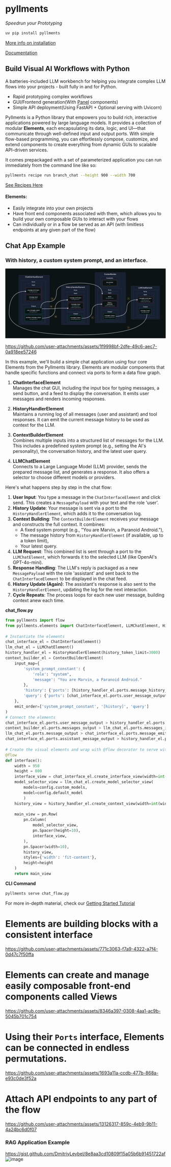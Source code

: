# pyllments

*Speedrun your Prototyping*

```bash
uv pip install pyllments
```
[More info on installation](https://docs.pyllments.com/installation.html)

[Documentation](https://docs.pyllments.com/)

## Build Visual AI Workflows with Python
A batteries-included LLM workbench for helping you integrate complex LLM flows into your projects - built fully in and for Python.
* Rapid prototyping complex workflows
* GUI/Frontend generation(With [Panel](https://github.com/holoviz/panel) components)
* Simple API deployment(Using FastAPI + Optional serving with Uvicorn)


Pyllments is a Python library that empowers you to build rich, interactive applications powered by large language models. It provides a collection of modular **Elements**, each encapsulating its data, logic, and UI—that communicate through well-defined input and output ports. With simple flow-based programming, you can effortlessly compose, customize, and extend components to create everything from dynamic GUIs to scalable API-driven services.

It comes prepackaged with a set of parameterized application you can run immediately from the command line like so:
```bash
pyllments recipe run branch_chat --height 900 --width 700
```
[See Recipes Here](https://docs.pyllments.com/recipes/)

#### Elements:
* Easily integrate into your own projects
* Have front end components associated with them, which allows you to build your own composable GUIs to interact with your flows
* Can individually or in a flow be served as an API (with limitless endpoints at any given part of the flow)

## Chat App Example
### With history, a custom system prompt, and an interface.
![Chat Flow](https://github.com/Prudent-Patterns/pyllments/blob/main/docs/assets/introduction/intro_example_flow.jpg?raw=true)

https://github.com/user-attachments/assets/1f9998bf-2dfe-49c6-aec7-0a918ee57246

In this example, we'll build a simple chat application using four core Elements from the Pyllments library. Elements are modular components that handle specific functions and connect via ports to form a data flow graph.

1. **ChatInterfaceElement**  
   Manages the chat GUI, including the input box for typing messages, a send button, and a feed to display the conversation. It emits user messages and renders incoming responses.

2. **HistoryHandlerElement**  
   Maintains a running log of all messages (user and assistant) and tool responses. It can emit the current message history to be used as context for the LLM.

3. **ContextBuilderElement**  
   Combines multiple inputs into a structured list of messages for the LLM. This includes a predefined system prompt (e.g., setting the AI's personality), the conversation history, and the latest user query.

4. **LLMChatElement**  
   Connects to a Large Language Model (LLM) provider, sends the prepared message list, and generates a response. It also offers a selector to choose different models or providers.

Here's what happens step by step in the chat flow:

1. **User Input**: You type a message in the `ChatInterfaceElement` and click send. This creates a `MessagePayload` with your text and the role 'user'.  
2. **History Update**: Your message is sent via a port to the `HistoryHandlerElement`, which adds it to the conversation log.  
3. **Context Building**: The `ContextBuilderElement` receives your message and constructs the full context. It combines:  
   - A fixed system prompt (e.g., "You are Marvin, a Paranoid Android."),  
   - The message history from `HistoryHandlerElement` (if available, up to a token limit),  
   - Your latest query.  
4. **LLM Request**: This combined list is sent through a port to the `LLMChatElement`, which forwards it to the selected LLM (like OpenAI's GPT-4o-mini).  
5. **Response Handling**: The LLM's reply is packaged as a new `MessagePayload` with the role 'assistant' and sent back to the `ChatInterfaceElement` to be displayed in the chat feed.  
6. **History Update (Again)**: The assistant's response is also sent to the `HistoryHandlerElement`, updating the log for the next interaction.  
7. **Cycle Repeats**: The process loops for each new user message, building context anew each time.

**chat_flow.py**
```python
from pyllments import flow
from pyllments.elements import ChatInterfaceElement, LLMChatElement, HistoryHandlerElement

# Instantiate the elements
chat_interface_el = ChatInterfaceElement()
llm_chat_el = LLMChatElement()
history_handler_el = HistoryHandlerElement(history_token_limit=3000)
context_builder_el = ContextBuilderElement(
    input_map={
        'system_prompt_constant': {
            'role': "system",
            'message': "You are Marvin, a Paranoid Android."
        },
        'history': {'ports': [history_handler_el.ports.message_history_output]},
        'query': {'ports': [chat_interface_el.ports.user_message_output]},
    },
    emit_order=['system_prompt_constant', '[history]', 'query']
)
# Connect the elements
chat_interface_el.ports.user_message_output > history_handler_el.ports.message_input
context_builder_el.ports.messages_output > llm_chat_el.ports.messages_input
llm_chat_el.ports.message_output > chat_interface_el.ports.message_emit_input
chat_interface_el.ports.assistant_message_output > history_handler_el.ports.message_emit_input

# Create the visual elements and wrap with @flow decorator to serve with pyllments
@flow
def interface():
    width = 950
    height = 800
    interface_view = chat_interface_el.create_interface_view(width=int(width*.75))
    model_selector_view = llm_chat_el.create_model_selector_view(
        models=config.custom_models, 
        model=config.default_model
        )
    history_view = history_handler_el.create_context_view(width=int(width*.25))

    main_view = pn.Row(
        pn.Column(
            model_selector_view,
            pn.Spacer(height=10),
            interface_view,
        ),
        pn.Spacer(width=10),
        history_view,
        styles={'width': 'fit-content'},
        height=height
    )
    return main_view
```
**CLI Command**
```bash
pyllments serve chat_flow.py
```

For more in-depth material, check our [Getting Started Tutorial](https://docs.pyllments.com/getting_started/)


# Elements are building blocks with a consistent interface
https://github.com/user-attachments/assets/771c3063-f7a9-4322-a7f4-0d47c7f50ffa

# Elements can create and manage easily composable front-end components called Views
https://github.com/user-attachments/assets/8346a397-0308-4aa1-ac9b-5045b701c754

# Using their `Ports` interface, Elements can be connected in endless permutations.
https://github.com/user-attachments/assets/1693a11a-ccdb-477b-868a-e93c0de3f52a

# Attach API endpoints to any part of the flow
https://github.com/user-attachments/assets/13126317-859c-4eb9-9b11-4a24bc6d0f07


### RAG Application Example
https://gist.github.com/DmitriyLeybel/8e8aa3cd10809f15a05b6b91451722af
![image](https://github.com/user-attachments/assets/2b061219-d21a-420f-967a-45eadc65bcad)


